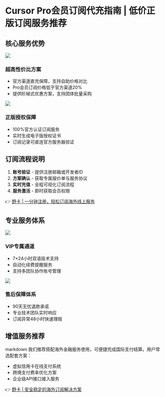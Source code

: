 # Cursor Pro会员订阅代充指南 | 低价正版订阅服务推荐

## 核心服务优势

![](https://bbtdd.com/wp-content/uploads/img/86237180.webp)
### 超高性价比方案
- 官方渠道直充保障，支持自助价格对比
- Pro会员订阅价格低于官方渠道20%
- 提供阶梯式优惠方案，支持团体批量采购

![](https://bbtdd.com/wp-content/uploads/img/21914976199018.webp)
### 正版授权保障
- 100%官方认证订阅服务
- 实时生成电子版授权证书
- 订阅记录可直连官方服务器验证

## 订阅流程说明

1. **账号验证** - 提供注册邮箱或开发者ID
2. **方案确认** - 获取专属报价单与服务协议
3. **实时充值** - 全程可视化订阅流程
4. **服务激活** - 即时获取会员权限

👉 [野卡 | 一分钟注册，轻松订阅海外线上服务](https://bbtdd.com/yeka)

## 专业服务体系
![](https://bbtdd.com/wp-content/uploads/img/419341513.webp)
### VIP专属通道
- 7×24小时双语技术支持
- 自动化续费提醒服务
- 支持多团队协作账号管理

![](https://bbtdd.com/wp-content/uploads/img/5528435073.webp)
### 售后保障体系
- 90天无忧退款承诺
- 专业技术团队实时响应
- 订阅异常48小时快速理赔

## 增值服务推荐
markdown
我们推荐搭配海外金融服务使用，可便捷完成国际支付结算。用户常选配套方案：
- 虚拟信用卡在线支付系统
- 跨境支付费率优化方案
- 企业级API接口接入服务

👉 [野卡 | 安全稳定的海外订阅解决方案](https://bbtdd.com/yeka)